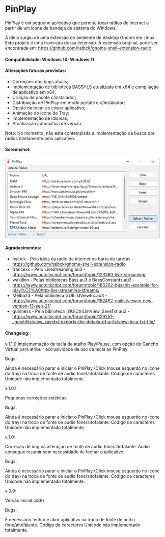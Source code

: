 # PinPlay

PinPlay é um pequeno aplicativo que permite tocar rádios de internet a partir de um ícone da bandeja de sistema do Windows.

A ideia surgiu de uma extensão do ambiente de desktop Gnome em Linux. Este projeto é uma transição dessa extensão. A extensão original, pode ser encontrada em: https://github.com/hslbck/gnome-shell-extension-radio

#### Compatibilidade: Windows 10; Windows 11.

#### Alterações futuras previstas:

- Correções dos bugs atuais;
- Implementação de biblioteca BASSHLS atualizada em x64 e compilação de aplicativo em x64;
- Criação de pacote c/instalador;
- Distribuição de PinPlay em modo portátil e c/instalador;
- Opção de tocar ao iniciar aplicativo;
- Animação do ícone do Tray;
- Implementação de idiomas;
- Atualização automática de versão.

Nota: No momento, não está contemplada a implementação da busca por rádios diretamente pelo aplicativo.

#### Screenshot:

![PinPlay](pics/screenshot.png)

#### Agradecimentos:

- hslbck - Pela ideia da rádio de internet na barra de tarefas - https://github.com/hslbck/gnome-shell-extension-radio
- trancexx - Pelo LiveStreaming.au3 - https://www.autoitscript.com/forum/topic/123360-live-streaming/
- wakillon - Pelas bibliotecas Bass.au3 e BassConstants.au3 - https://www.autoitscript.com/forum/topic/186202-basshls-example-for-play%C2%A0http-live-streaming-streams/
- Melba23 - Pela biblioteca GUIListViewEx.au3 - https://www.autoitscript.com/forum/topic/182492-guilistviewex-new-version-13-sep-21/
- guinness - Pela biblioteca _GUICtrlListView_SaveTxt.au3 - https://www.autoitscript.com/forum/topic/129251-_guictrllistview_savetxt-exports-the-details-of-a-listview-to-a-txt-file/

#### Changelog:

v.1.1.0
Implementação de tecla de atalho Play/Pause, com opção de Gancho Virtual para atribuir exclusividade de uso da tecla ao PinPlay.

Bugs:

Ainda é necessário parar e iniciar o PinPlay (Click mouse esquerdo no ícone do tray) na troca de fonte de audio fone/altofalante.
Código de caracteres Unicode não implementado totalmente.

v.1.0.1:

Pequenas correções estéticas.

Bugs:

Ainda é necessário parar e iniciar o PinPlay (Click mouse esquerdo no ícone do tray) na troca de fonte de audio fone/altofalante.
Código de caracteres Unicode não implementado totalmente.

v.1.0:

Correção de bug na alteração de fonte de audio fone/altofalante. Audio consegue resumir sem necessidade de fechar o aplicativo.

Bugs:

Ainda é necessário parar e iniciar o PinPlay (Click mouse esquerdo no ícone do tray) na troca de fonte de audio fone/altofalante.
Código de caracteres Unicode não implementado totalmente.

v.0.9:

Versão inicial (x86)

Bugs:

É necessário fechar e abrir aplicativo na troca de fonte de audio fone/altofalante.
Código de caracteres Unicode não implementado totalmente.
